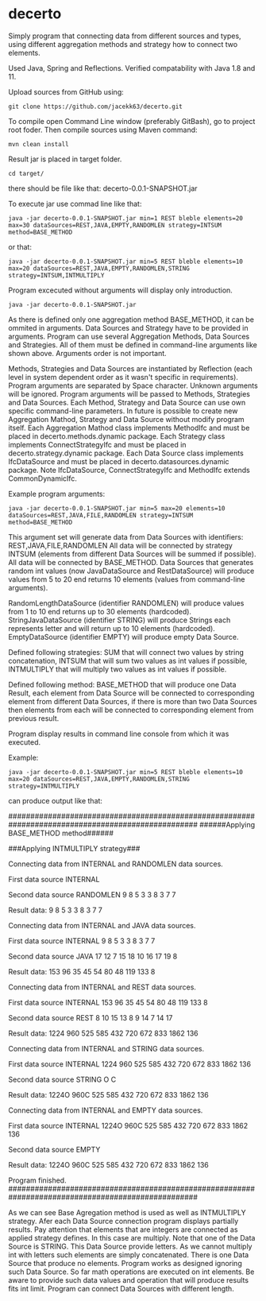 # decerto

Simply program that connecting data from different sources and types, using different aggregation methods and strategy how to connect two elements.

Used Java, Spring and Reflections.
Verified compatability with Java 1.8 and 11.

Upload sources from GitHub using:

	git clone https://github.com/jacekk63/decerto.git

To compile open Command Line window (preferably GitBash), go to project root foder.
Then compile sources using Maven command:

	mvn clean install

Result jar is placed in target folder.

	cd target/

there should be file like that:
	decerto-0.0.1-SNAPSHOT.jar

To execute jar use commad line like that:

	java -jar decerto-0.0.1-SNAPSHOT.jar min=1 REST bleble elements=20 max=30 dataSources=REST,JAVA,EMPTY,RANDOMLEN strategy=INTSUM method=BASE_METHOD

or that:

	java -jar decerto-0.0.1-SNAPSHOT.jar min=5 REST bleble elements=10 max=20 dataSources=REST,JAVA,EMPTY,RANDOMLEN,STRING strategy=INTSUM,INTMULTIPLY

Program excecuted without arguments will display only introduction.

	java -jar decerto-0.0.1-SNAPSHOT.jar

As there is defined only one aggregation method BASE_METHOD, it can be ommited in arguments.
Data Sources and Strategy have to be provided in arguments.
Program can use several Aggregation Methods, Data Sources and Strategies. All of them must be defined in command-line arguments like shown above.
Arguments order is not important.

Methods, Strategies and Data Sources are instantiated by Reflection (each level in system dependent order as it wasn't specific in requirements).
Program arguments are separated by Space character. Unknown arguments will be ignored.
Program arguments will be passed to Methods, Strategies and Data Sources.
Each Method, Strategy and Data Source can use own specific command-line parameters.
In future is possible to create new Aggregation Mathod, Strategy and Data Source without modify program itself.
Each Aggregation Mathod class implements MethodIfc and must be placed in decerto.methods.dynamic package.
Each Strategy class implements ConnectStrategyIfc and must be placed in decerto.strategy.dynamic package.
Each Data Source class implements IfcDataSource and must be placed in decerto.datasources.dynamic package.
Note IfcDataSource, ConnectStrategyIfc and MethodIfc extends CommonDynamicIfc.

Example program arguments:

	java -jar decerto-0.0.1-SNAPSHOT.jar min=5 max=20 elements=10 dataSources=REST,JAVA,FILE,RANDOMLEN strategy=INTSUM method=BASE_METHOD

This argument set will generate data from Data Sources with identifiers: REST,JAVA,FILE,RANDOMLEN
All data will be connected by strategy INTSUM (elements from different Data Sources will be summed if possible).
All data will be connected by BASE_METHOD.
Data Sources that generates random int values (now JavaDataSource and RestDataSource) will produce values from 5 to 20 end returns 10 elements (values from command-line arguments).

RandomLengthDataSource (identifier RANDOMLEN) will produce values from 1 to 10 end returns up to 30 elements (hardcoded).
StringJavaDataSource (identifier STRING) will produce Strings each represents letter and will return up to 10 elements (hardcoded).
EmptyDataSource (identifier EMPTY) will produce empty Data Source.

Defined following strategies:
SUM that will connect two values by string concatenation,
INTSUM that will sum two values as int values if possible,
INTMULTIPLY that will multiply two values as int values if possible.

Defined following method:
BASE_METHOD that will produce one Data Result,
each element from Data Source will be connected to corresponding element from different Data Sources,
if there is more than two Data Sources then elements from each will be connected to corresponding element from previous result.

Program display results in command line console from which it was executed.

Example:

	java -jar decerto-0.0.1-SNAPSHOT.jar min=5 REST bleble elements=10 max=20 dataSources=REST,JAVA,EMPTY,RANDOMLEN,STRING strategy=INTMULTIPLY
  
can produce output like that:

###################################################################################################
######Applying BASE_METHOD method######

###Applying INTMULTIPLY strategy###

Connecting data from INTERNAL and RANDOMLEN data sources.

First data source INTERNAL

Second data source RANDOMLEN       9 8 5 3 3 8 3 7 7

Result data:                       9 8 5 3 3 8 3 7 7



Connecting data from INTERNAL and JAVA data sources.

First data source INTERNAL         9 8 5 3 3 8 3 7 7

Second data source JAVA            17 12 7 15 18 10 16 17 19 8

Result data:                       153 96 35 45 54 80 48 119 133 8



Connecting data from INTERNAL and REST data sources.

First data source INTERNAL         153 96 35 45 54 80 48 119 133 8

Second data source REST            8 10 15 13 8 9 14 7 14 17

Result data:                       1224 960 525 585 432 720 672 833 1862 136



Connecting data from INTERNAL and STRING data sources.

First data source INTERNAL         1224 960 525 585 432 720 672 833 1862 136

Second data source STRING          O C

Result data:                       1224O 960C 525 585 432 720 672 833 1862 136



Connecting data from INTERNAL and EMPTY data sources.

First data source INTERNAL         1224O 960C 525 585 432 720 672 833 1862 136

Second data source EMPTY

Result data:                       1224O 960C 525 585 432 720 672 833 1862 136



Program finished.
###################################################################################################

As we can see Base Agregation method is used as well as INTMULTIPLY strategy.
Afer each Data Source connection program displays partially results.
Pay attention that elements that are integers are connected as applied strategy defines. In this case are multiply. 
Note that one of the Data Source is STRING. This Data Source provide letters. As we cannot multiply int with letters such elements are simply concatenated.
There is one Data Source that produce no elements. Program works as designed ignoring such Data Source.
So far math operations are executed on int elements. Be aware to provide such data values and operation that will produce results fits int limit. 
Program can connect Data Sources with different length.

